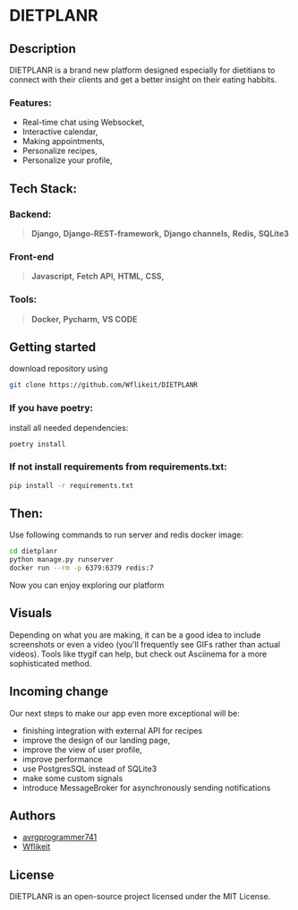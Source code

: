 # DIETPLANR
## Description
DIETPLANR is a brand new platform designed especially for dietitians to connect with their clients and get a better insight on their eating habbits.
### Features:
 * Real-time chat using Websocket,
 * Interactive calendar,
 * Making appointments,
 * Personalize recipes,
 * Personalize your profile,
 <!-- * insight on user activity  -->
## Tech Stack: 
### Backend:
> **Django,**
> **Django-REST-framework,**
> **Django channels,**
> **Redis,**
> **SQLite3**
### Front-end
> **Javascript,**
> **Fetch API,**
> **HTML,**
> **CSS,**
### Tools:
> **Docker,**
> **Pycharm,**
> **VS CODE**

## Getting started
download repository using
```bash
git clone https://github.com/Wflikeit/DIETPLANR
```
### If you have poetry:
install all needed dependencies:
```bash
poetry install
```
### If not install requirements from requirements.txt:
```bash
pip install -r requirements.txt
```

## Then:
Use following commands to run server and redis docker image:
```bash
cd dietplanr
python manage.py runserver
docker run --rm -p 6379:6379 redis:7
```
Now you can enjoy exploring our platform

## Visuals
Depending on what you are making, it can be a good idea to include screenshots or even a video (you'll frequently see GIFs rather than actual videos). Tools like ttygif can help, but check out Asciinema for a more sophisticated method.


## Incoming change
Our next steps to make our app even more exceptional
will be:
- finishing integration with external API for recipes
- improve the design of our landing page,
- improve the view of user profile,
- improve performance
- use PostgresSQL instead of SQLite3
- make some custom signals
- introduce MessageBroker for asynchronously sending notifications 


## Authors
* <a href="https://github.com/avrgprogrammer741">avrgprogrammer741</a>
* <a href="https://github.com/Wflikeit">Wflikeit<a>


<!-- ## Project status
Project is still in development, we are planning to expand a tool for managing and creating recipes features, (we hve got prepared models for recipes, but we don't download it from external API) -->

## License
DIETPLANR is an open-source project licensed under the MIT License.
